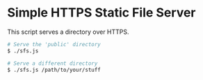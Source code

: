 # Simple HTTPS Static File Server

This script serves a directory over HTTPS.

```bash
# Serve the 'public' directory
$ ./sfs.js

# Serve a different directory
$ ./sfs.js /path/to/your/stuff
```

